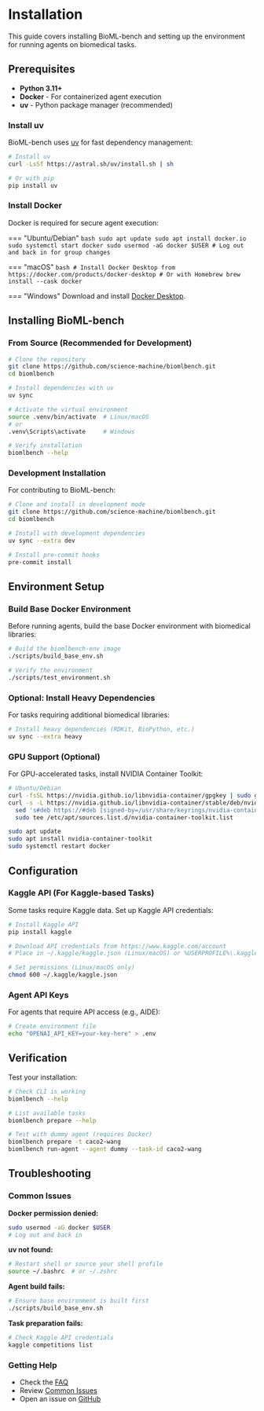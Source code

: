 # Installation

This guide covers installing BioML-bench and setting up the environment for running agents on biomedical tasks.

## Prerequisites

- **Python 3.11+**
- **Docker** - For containerized agent execution
- **uv** - Python package manager (recommended)

### Install uv

BioML-bench uses [uv](https://github.com/astral-sh/uv) for fast dependency management:

```bash
# Install uv
curl -LsSf https://astral.sh/uv/install.sh | sh

# Or with pip
pip install uv
```

### Install Docker

Docker is required for secure agent execution:

=== "Ubuntu/Debian"
    ```bash
    sudo apt update
    sudo apt install docker.io
    sudo systemctl start docker
    sudo usermod -aG docker $USER
    # Log out and back in for group changes
    ```

=== "macOS"
    ```bash
    # Install Docker Desktop from https://docker.com/products/docker-desktop
    # Or with Homebrew
    brew install --cask docker
    ```

=== "Windows"
    Download and install [Docker Desktop](https://docker.com/products/docker-desktop).

## Installing BioML-bench

### From Source (Recommended for Development)

```bash
# Clone the repository
git clone https://github.com/science-machine/biomlbench.git
cd biomlbench

# Install dependencies with uv
uv sync

# Activate the virtual environment
source .venv/bin/activate  # Linux/macOS
# or
.venv\Scripts\activate     # Windows

# Verify installation
biomlbench --help
```

### Development Installation

For contributing to BioML-bench:

```bash
# Clone and install in development mode
git clone https://github.com/science-machine/biomlbench.git
cd biomlbench

# Install with development dependencies
uv sync --extra dev

# Install pre-commit hooks
pre-commit install
```

## Environment Setup

### Build Base Docker Environment

Before running agents, build the base Docker environment with biomedical libraries:

```bash
# Build the biomlbench-env image
./scripts/build_base_env.sh

# Verify the environment
./scripts/test_environment.sh
```

### Optional: Install Heavy Dependencies

For tasks requiring additional biomedical libraries:

```bash
# Install heavy dependencies (RDKit, BioPython, etc.)
uv sync --extra heavy
```

### GPU Support (Optional)

For GPU-accelerated tasks, install NVIDIA Container Toolkit:

```bash
# Ubuntu/Debian
curl -fsSL https://nvidia.github.io/libnvidia-container/gpgkey | sudo gpg --dearmor -o /usr/share/keyrings/nvidia-container-toolkit-keyring.gpg
curl -s -L https://nvidia.github.io/libnvidia-container/stable/deb/nvidia-container-toolkit.list | \
  sed 's#deb https://#deb [signed-by=/usr/share/keyrings/nvidia-container-toolkit-keyring.gpg] https://#g' | \
  sudo tee /etc/apt/sources.list.d/nvidia-container-toolkit.list

sudo apt update
sudo apt install nvidia-container-toolkit
sudo systemctl restart docker
```

## Configuration

### Kaggle API (For Kaggle-based Tasks)

Some tasks require Kaggle data. Set up Kaggle API credentials:

```bash
# Install Kaggle API
pip install kaggle

# Download API credentials from https://www.kaggle.com/account
# Place in ~/.kaggle/kaggle.json (Linux/macOS) or %USERPROFILE%\.kaggle\kaggle.json (Windows)

# Set permissions (Linux/macOS only)
chmod 600 ~/.kaggle/kaggle.json
```

### Agent API Keys

For agents that require API access (e.g., AIDE):

```bash
# Create environment file
echo "OPENAI_API_KEY=your-key-here" > .env
```

## Verification

Test your installation:

```bash
# Check CLI is working
biomlbench --help

# List available tasks
biomlbench prepare --help

# Test with dummy agent (requires Docker)
biomlbench prepare -t caco2-wang
biomlbench run-agent --agent dummy --task-id caco2-wang
```

## Troubleshooting

### Common Issues

**Docker permission denied:**
```bash
sudo usermod -aG docker $USER
# Log out and back in
```

**uv not found:**
```bash
# Restart shell or source your shell profile
source ~/.bashrc  # or ~/.zshrc
```

**Agent build fails:**
```bash
# Ensure base environment is built first
./scripts/build_base_env.sh
```

**Task preparation fails:**
```bash
# Check Kaggle API credentials
kaggle competitions list
```

### Getting Help

- Check the [FAQ](faq.md)
- Review [Common Issues](troubleshooting.md)
- Open an issue on [GitHub](https://github.com/science-machine/biomlbench/issues) 